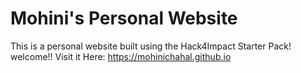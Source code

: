 # Mohini's Personal Website
This is a personal website built using the Hack4Impact Starter Pack!
welcome!!
Visit it Here: https://mohinichahal.github.io